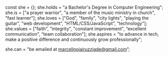 const she = {};
she.holds = "a Bachelor's Degree in Computer Engineering";
she.is = ["a prayer warrior", "a member of the music ministry in church", "fast learner"];
she.loves = ["God", "family", "city lights", "playing the guitar”, "web development”, "HTML/CSS/JavaScript”, "technology"];
she.values = ["faith", "integrity", "constant improvement", “excellent communication", “team collaboration"];
she.aspires = "to advance in tech, make a positive difference and continuously grow professionally";



she.can = "be emailed at marcelinojairuzzjade@gmail.com”;
